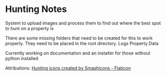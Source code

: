 # Hunting Notes
 System to upload images and process them to find out where the best spot to hunt on a property is

 There are some missing folders that need to be created for this to work properly. They need to be placed in the root directory.
 Logs
 Property Data

 Currently working on documentation and an installer for those without python installed

Attributions: <a href="https://www.flaticon.com/free-icons/hunting" title="hunting icons">Hunting icons created by Smashicons - Flaticon</a>
